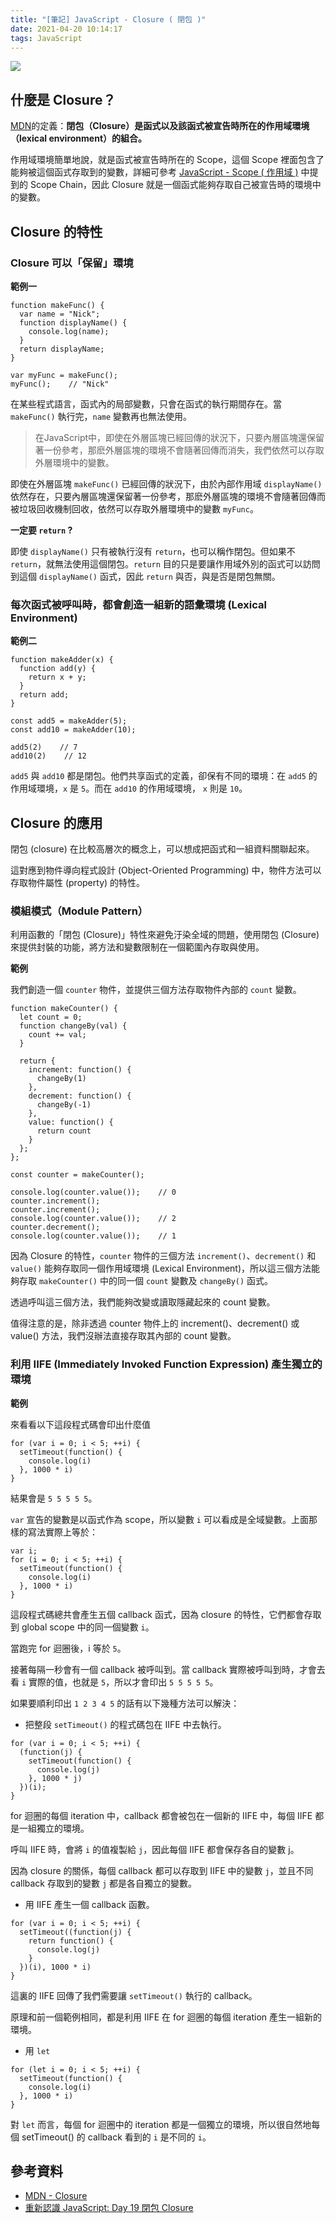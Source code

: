 ```yaml
---
title: "[筆記] JavaScript - Closure ( 閉包 )"
date: 2021-04-20 10:14:17
tags: JavaScript
---
```

![](/uploads/note.jpg)

## 什麼是 Closure？

[MDN](https://developer.mozilla.org/zh-TW/docs/Web/JavaScript/Closures)的定義：**閉包（Closure）是函式以及該函式被宣告時所在的作用域環境（lexical environment）的組合。**
<!-- more -->
作用域環境簡單地說，就是函式被宣告時所在的 Scope，這個 Scope 裡面包含了能夠被這個函式存取到的變數，詳細可參考 [JavaScript - Scope ( 作用域 )](https://mjeddie.github.io/2021/04/15/JavaScript-Scope/) 中提到的 Scope Chain，因此 Closure 就是一個函式能夠存取自己被宣告時的環境中的變數。

## Closure 的特性

### Closure 可以「保留」環境

**範例一**

```javascript=
function makeFunc() {
  var name = "Nick";
  function displayName() {
    console.log(name);
  }
  return displayName;
}

var myFunc = makeFunc();
myFunc();    // "Nick"
```
在某些程式語言，函式內的局部變數，只會在函式的執行期間存在。當 `makeFunc()` 執行完，`name` 變數再也無法使用。

>在JavaScript中，即使在外層區塊已經回傳的狀況下，只要內層區塊還保留著一份參考，那麽外層區塊的環境不會隨著回傳而消失，我們依然可以存取外層環境中的變數。

即使在外層區塊 `makeFunc()` 已經回傳的狀況下，由於內部作用域 `displayName()` 依然存在，只要內層區塊還保留著一份參考，那麽外層區塊的環境不會隨著回傳而被垃圾回收機制回收，依然可以存取外層環境中的變數 `myFunc`。

**一定要 `return` ?**

即使 `displayName()` 只有被執行沒有 `return`，也可以稱作閉包。但如果不 `return`，就無法使用這個閉包。`return` 目的只是要讓作用域外別的函式可以訪問到這個 `displayName()` 函式，因此 `return` 與否，與是否是閉包無關。

### 每次函式被呼叫時，都會創造一組新的語彙環境 (Lexical Environment)

**範例二**

```javascript=
function makeAdder(x) {
  function add(y) {
    return x + y;
  }
  return add;
}

const add5 = makeAdder(5);
const add10 = makeAdder(10);

add5(2)    // 7
add10(2)    // 12
```

`add5` 與 `add10` 都是閉包。他們共享函式的定義，卻保有不同的環境：在 `add5` 的作用域環境，`x` 是 `5`。而在 `add10` 的作用域環境， `x` 則是 `10`。

## Closure 的應用

閉包 (closure) 在比較高層次的概念上，可以想成把函式和一組資料關聯起來。

這對應到物件導向程式設計 (Object-Oriented Programming) 中，物件方法可以存取物件屬性 (property) 的特性。

### 模組模式（Module Pattern）

利用函數的「閉包 (Closure)」特性來避免汙染全域的問題，使用閉包 (Closure) 來提供封裝的功能，將方法和變數限制在一個範圍內存取與使用。

**範例**

我們創造一個 `counter` 物件，並提供三個方法存取物件內部的 `count` 變數。

```javascript=
function makeCounter() {
  let count = 0;
  function changeBy(val) {
    count += val;
  }

  return {
    increment: function() {
      changeBy(1)
    },
    decrement: function() {
      changeBy(-1)
    },
    value: function() {
      return count
    }
  };
};

const counter = makeCounter();

console.log(counter.value());    // 0
counter.increment();
counter.increment();
console.log(counter.value());    // 2
counter.decrement();
console.log(counter.value());    // 1
```

因為 Closure 的特性，`counter` 物件的三個方法 `increment()`、`decrement()` 和 `value()` 能夠存取同一個作用域環境 (Lexical Environment)，所以這三個方法能夠存取 `makeCounter()` 中的同一個 `count` 變數及 `changeBy()` 函式。

透過呼叫這三個方法，我們能夠改變或讀取隱藏起來的 count 變數。

值得注意的是，除非透過 counter 物件上的 increment()、decrement() 或 value() 方法，我們沒辦法直接存取其內部的 count 變數。

### 利用 IIFE (Immediately Invoked Function Expression) 產生獨立的環境

**範例**

來看看以下這段程式碼會印出什麼值

```javascript=
for (var i = 0; i < 5; ++i) {
  setTimeout(function() {
    console.log(i)
  }, 1000 * i)
}
```

結果會是 `5 5 5 5 5`。

`var` 宣告的變數是以函式作為 scope，所以變數 `i` 可以看成是全域變數。上面那樣的寫法實際上等於：

```javascript=
var i;
for (i = 0; i < 5; ++i) {
  setTimeout(function() {
    console.log(i)
  }, 1000 * i)
}
```

這段程式碼總共會產生五個 callback 函式，因為 closure 的特性，它們都會存取到 global scope 中的同一個變數 `i`。

當跑完 for 迴圈後，i 等於 `5`。

接著每隔一秒會有一個 callback 被呼叫到。當 callback 實際被呼叫到時，才會去看 `i` 實際的值，也就是 `5`，所以才會印出 `5 5 5 5 5`。

如果要順利印出 `1 2 3 4 5` 的話有以下幾種方法可以解決：

* 把整段 `setTimeout()` 的程式碼包在 IIFE 中去執行。

```javascript=
for (var i = 0; i < 5; ++i) {
  (function(j) {
    setTimeout(function() {
      console.log(j)
    }, 1000 * j)
  })(i);
}
```

for 迴圈的每個 iteration 中，callback 都會被包在一個新的 IIFE 中，每個 IIFE 都是一組獨立的環境。

呼叫 IIFE 時，會將 `i` 的值複製給 `j`，因此每個 IIFE 都會保存各自的變數 j。

因為 closure 的關係，每個 callback 都可以存取到 IIFE 中的變數 `j`，並且不同 callback 存取到的變數 `j` 都是各自獨立的變數。

* 用 IIFE 產生一個 callback 函數。

```javascript=
for (var i = 0; i < 5; ++i) {
  setTimeout((function(j) {
    return function() {
      console.log(j)
    }
  })(i), 1000 * i)
}
```

這裏的 IIFE 回傳了我們需要讓 `setTimeout()` 執行的 callback。

原理和前一個範例相同，都是利用 IIFE 在 for 迴圈的每個 iteration 產生一組新的環境。

* 用 `let`

```javascript=
for (let i = 0; i < 5; ++i) {
  setTimeout(function() {
    console.log(i)
  }, 1000 * i)
}
```

對 `let` 而言，每個 for 迴圈中的 iteration 都是一個獨立的環境，所以很自然地每個 setTimeout() 的 callback 看到的 `i` 是不同的 `i`。


## 參考資料
* [MDN - Closure](https://developer.mozilla.org/zh-TW/docs/Web/JavaScript/Closures)
* [重新認識 JavaScript: Day 19 閉包 Closure](https://ithelp.ithome.com.tw/articles/10193009)